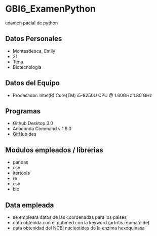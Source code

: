 # GBI6_ExamenPython
examen pacial de python
## Datos Personales 
- Montesdeoca, Emily
- 21
- Tena
- Biotecnologia
## Datos del Equipo
- Procesador:
Intel(R) Core(TM) i5-8250U CPU @ 1.60GHz   1.80 GHz
## Programas 
- Github Desktop 3.0
- Anaconda Command v 1.9.0
- GitHub des
## Modulos empleados / librerias 
- pandas 
- csv
- itertools
- re 
- csv 
- bio
## Data empleada 
- se empleara datos de las coordenadas para los paises 
- data obtenida con el pubmed con la keyword (artritis reumatoide)
- data obtenidad del NCBI nucleotides de la enzima hexoquinasa 